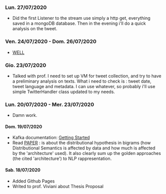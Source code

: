 ### Lun. 27/07/2020
- Did the first Listener to the stream use simply a http get, everything saved in a mongoDB database. Then in the evening i'll do a quick analysis on the tweet.
### Ven. 24/07/2020 - Dom. 26/07/2020
- [WELL](https://www.youtube.com/watch?v=HL1UzIK-flA)
### Gio. 23/07/2020
- Talked with prof. I need to set up VM for tweet collection, and try to have a preliminary analysis on texts. What i need to check is : tweet date, tweet language and metadata. I can use whatever, so probably i'll use simple TwitterHandler class updated to my needs.
### Lun. 20/07/2020 - Mer. 23/07/2020
- Damn work.
#### Dom. 19/07/2020
- Kafka documentation: [Getting Started](https://kafka.apache.org/)
- Read [PAPER](https://iris.unitn.it/retrieve/handle/11572/249655/297594/2019_how_much_competence_in_performance.pdf) : is about the distributional hypothesis in bigrams (how Distributional Semantics is affected by data and how much is affected by the 'architecture' used). It also clearly sum up the golden approaches (the cited 'architecture') to NLP rappresentation.
#### Sab. 18/07/2020
- Added Github Pages
- Writed to prof. Viviani about Thesis Proposal
